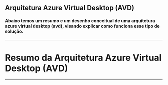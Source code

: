 ## Arquitetura Azure Virtual Desktop (AVD)

#### Abaixo temos um resumo e um desenho conceitual de uma arquitetura azure virtual desktop (avd), visando explicar como funciona esse tipo de solução.

---

# Resumo da Arquitetura Azure Virtual Desktop (AVD)

---
